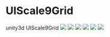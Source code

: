 # UIScale9Grid
unity3d UIScale9Grid
![](https://github.com/playlive/UIScale9Grid/blob/master/readmeImgs/intro1.png)
![](https://github.com/playlive/UIScale9Grid/blob/master/readmeImgs/intro2.png)
![](https://github.com/playlive/UIScale9Grid/blob/master/readmeImgs/intro3.png)
![](https://github.com/playlive/UIScale9Grid/blob/master/readmeImgs/result1.png)
![](https://github.com/playlive/UIScale9Grid/blob/master/readmeImgs/result2.png)
![](https://github.com/playlive/UIScale9Grid/blob/master/readmeImgs/result3.png)

